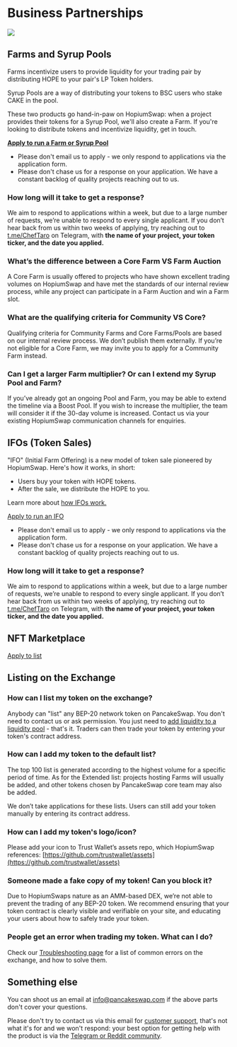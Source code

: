 # Business Partnerships

![](../.gitbook/assets/business-partnerships-header.png)

## Farms and Syrup Pools

Farms incentivize users to provide liquidity for your trading pair by distributing HOPE to your pair's LP Token holders.

Syrup Pools are a way of distributing your tokens to BSC users who stake CAKE in the pool.

These two products go hand-in-paw on HopiumSwap: when a project provides their tokens for a Syrup Pool, we'll also create a Farm. If you're looking to distribute tokens and incentivize liquidity, get in touch.

**​**[**Apply to run a Farm or Syrup Pool**](https://docs.google.com/forms/d/e/1FAIpQLSfQNsAfh98SAfcqJKR3is2hdvMRdnvfd2F3Hql96vXHgIi3Bw/viewform)**​**

* Please don't email us to apply - we only respond to applications via the application form.
* Please don't chase us for a response on your application. We have a constant backlog of quality projects reaching out to us.

### How long will it take to get a response?

We aim to respond to applications within a week, but due to a large number of requests, we’re unable to respond to every single applicant. If you don’t hear back from us within two weeks of applying, try reaching out to[ t.me/ChefTaro](https://t.me/ChefTaro) on Telegram, with **the name of your project, your token ticker, and the date you applied.**

### What’s the difference between a Core Farm VS Farm Auction

A Core Farm is usually offered to projects who have shown excellent trading volumes on HopiumSwap and have met the standards of our internal review process, while any project can participate in a Farm Auction and win a Farm slot.

### What are the qualifying criteria for Community VS Core?

Qualifying criteria for Community Farms and Core Farms/Pools are based on our internal review process. We don’t publish them externally. If you’re not eligible for a Core Farm, we may invite you to apply for a Community Farm instead.

### Can I get a larger Farm multiplier? Or can I extend my Syrup Pool and Farm?

If you’ve already got an ongoing Pool and Farm, you may be able to extend the timeline via a Boost Pool. If you wish to increase the multiplier, the team will consider it if the 30-day volume is increased. Contact us via your existing HopiumSwap communication channels for enquiries.

## IFOs (Token Sales)

"IFO" (Initial Farm Offering) is a new model of token sale pioneered by HopiumSwap. Here's how it works, in short:

* Users buy your token with HOPE tokens.
* After the sale, we distribute the HOPE to you.

Learn more about [how IFOs work.](https://medium.com/pancakeswap/initial-farm-offering-ifo-3-0-ifo-staking-pool-622d8bd356f1)

[Apply to run an IFO](https://docs.google.com/forms/d/e/1FAIpQLSf0Vmy3k0KyXtXwqxr8QLjD8Xd6KBAmkYxcBRRVTUYJVX17fA/viewform)

* Please don't email us to apply - we only respond to applications via the application form.
* Please don't chase us for a response on your application. We have a constant backlog of quality projects reaching out to us.

### How long will it take to get a response?

We aim to respond to applications within a week, but due to a large number of requests, we’re unable to respond to every single applicant. If you don’t hear back from us within two weeks of applying, try reaching out to[ t.me/ChefTaro](https://t.me/ChefTaro) on Telegram, with **the name of your project, your token ticker, and the date you applied.**

## NFT Marketplace <a href="#exchange" id="exchange"></a>

[Apply to list](nft-market-applications.md#apply-for-nft-market-listing)

## Listing on the Exchange <a href="#exchange" id="exchange"></a>

### How can I list my token on the exchange?

Anybody can "list" any BEP-20 network token on PancakeSwap. You don't need to contact us or ask permission. You just need to [add liquidity to a liquidity pool](../products/pancakeswap-exchange/pancakeswap-pools.md) - that's it. Traders can then trade your token by entering your token's contract address.

### How can I add my token to the default list?

The top 100 list is generated according to the highest volume for a specific period of time. As for the Extended list: projects hosting Farms will usually be added, and other tokens chosen by PancakeSwap core team may also be added.

We don’t take applications for these lists. Users can still add your token manually by entering its contract address.

### How can I add my token's logo/icon?

Please add your icon to Trust Wallet’s assets repo, which HopiumSwap references: [https://github.com/trustwallet/assets](https://github.com/trustwallet/assets)

### Someone made a fake copy of my token! Can you block it?

Due to HopiumSwaps nature as an AMM-based DEX, we’re not able to prevent the trading of any BEP-20 token. We recommend ensuring that your token contract is clearly visible and verifiable on your site, and educating your users about how to safely trade your token.

### People get an error when trading my token. What can I do?

Check our [Troubleshooting page](../help/troubleshooting.md) for a list of common errors on the exchange, and how to solve them.

## Something else

You can shoot us an email at info@pancakeswap.com if the above parts don't cover your questions.

Please don't try to contact us via this email for [customer support](customer-support.md), that's not what it's for and we won't respond: your best option for getting help with the product is via the [Telegram or Reddit community](telegram.md).
